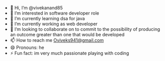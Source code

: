 - 👋 Hi, I’m @vivekanand85
- 👀 I’m interested in software developer role
- 🌱 I’m currently learning dsa for java
- 🌱 I’m currently working as web developer
- 💞️ I’m looking to collaborate on to commit to the possibility of producing an outcome greater than one that would be developed
- 📫 How to reach me Oviveks941@gmail.com 
- 😄 Pronouns: he
- ⚡ Fun fact: im very much passionate playing with coding

<!---
vivekanand85/vivekanand85 is a ✨ special ✨ repository because its `README.md` (this file) appears on your GitHub profile.
You can click the Preview link to take a look at your changes.
--->
